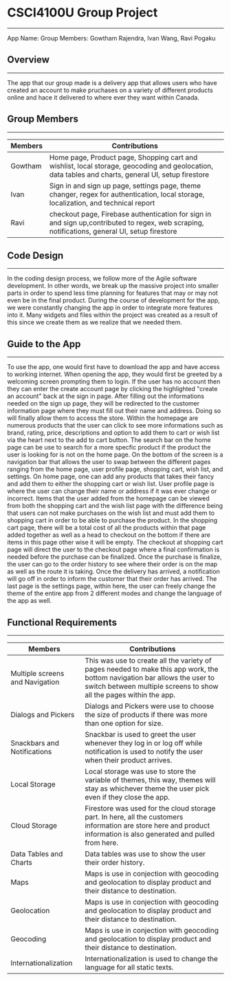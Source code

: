 # CSCI4100U Group Project
---
App Name:
Group Members: Gowtham Rajendra, Ivan Wang, Ravi Pogaku

## Overview
---
The app that our group made is a delivery app that allows users who have created an account to make pruchases on a variety of different products online and hace it delivered to where ever they want within Canada.

## Group Members
---
| Members | Contributions |
| ------ | ------ |
| Gowtham | Home page, Product page, Shopping cart and wishlist, local storage, geocoding and geolocation, data tables and charts, general UI, setup firestore |
| Ivan | Sign in and sign up page, settings page, theme changer, regex for authentication, local storage, localization, and technical report |
| Ravi | checkout page, Firebase authentication for sign in and sign up,contributed to regex, web scraping, notifications, general UI, setup firestore |

## Code Design
---
In the coding design process, we follow more of the Agile software development. In other words, we break up the massive project into smaller parts in order to spend less time planning for features that may or may not even be in the final product. During the course of development for the app, we were constantly changing the app in order to integrate more features into it. Many widgets and files within the project was created as a result of this since we create them as we realize that we needed them.

## Guide to the App
---
To use the app, one would first have to download the app and have access to working internet. When opening the app, they would first be greeted by a welcoming screen prompting them to login. If the user has no account then they can enter the create account page by clicking the highlighted "create an account" back at the sign in page. After filling out the informations needed on the sign up page, they will be redirected to the customer information page where they must fill out their name and address. Doing so will finally allow them to access the store. Within the homepage are numerous products that the user can click to see more informations such as brand, rating, price, descriptions and option to add them to cart or wish list via the heart next to the add to cart button. The search bar on the home page can be use to search for a more specfic product if the product the user is looking for is not on the home page. On the bottom of the screen is a navigation bar that allows the user to swap between the different pages ranging from the home page, user profile page, shopping cart, wish list, and settings. On home page, one can add any products that takes their fancy and add them to either the shopping cart or wish list. User profile page is where the user can change their name or address if it was ever change or incorrect. Items that the user added from the homepage can be viewed from both the shopping cart and the wish list page with the difference being that users can not make purchases on the wish list and must add them to shopping cart in order to be able to purchase the product. In the shopping cart page, there will be a total cost of all the products within that page added together as well as a head to checkout on the bottom if there are items in this page other wise it will be empty. The checkout at shopping cart page will direct the user to the checkout page where a final confirmation is needed before the purchase can be finalized. Once the purchase is finalize, the user can go to the order history to see where their order is on the map as well as the route it is taking. Once the delivery has arrived, a notification will go off in order to inform the customer that their order has arrived. The last page is the settings page, within here, the user can freely change the theme of the entire app from 2 different modes and change the language of the app as well.

## Functional Requirements
---
| Members | Contributions |
| ------ | ------ |
| Multiple screens and Navigation | This was use to create all the variety of pages needed to make this app work, the bottom navigation bar allows the user to switch between multiple screens to show all the pages within the app.  |
| Dialogs and Pickers | Dialogs and Pickers were use to choose the size of products if there was more than one option for size. |
| Snackbars and Notifications | Snackbar is used to greet the user whenever they log in or log off while notification is used to notify the user when their product arrives. |
| Local Storage | Local storage was use to store the variable of themes, this way, themes will stay as whichever theme the user pick even if they close the app. |
| Cloud Storage | Firestore was used for the cloud storage part. In here, all the customers information are store here and product information is also generated and pulled from here. |
| Data Tables and Charts | Data tables was use to show the user their order history. |
| Maps | Maps is use in conjection with geocoding and geolocation to display product and their distance to destination. |
| Geolocation | Maps is use in conjection with geocoding and geolocation to display product and their distance to destination. |
| Geocoding | Maps is use in conjection with geocoding and geolocation to display product and their distance to destination. |
| Internationalization | Internationalization is used to change the language for all static texts. |
